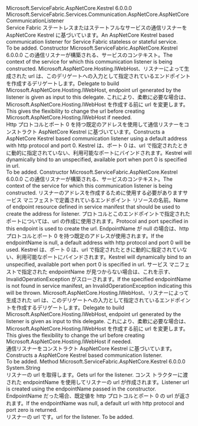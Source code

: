 <Type Name="KestrelCommunicationListener" FullName="Microsoft.ServiceFabric.Services.Communication.AspNetCore.KestrelCommunicationListener">
  <TypeSignature Language="C#" Value="public class KestrelCommunicationListener : Microsoft.ServiceFabric.Services.Communication.AspNetCore.AspNetCoreCommunicationListener" />
  <TypeSignature Language="ILAsm" Value=".class public auto ansi beforefieldinit KestrelCommunicationListener extends Microsoft.ServiceFabric.Services.Communication.AspNetCore.AspNetCoreCommunicationListener" />
  <TypeSignature Language="DocId" Value="T:Microsoft.ServiceFabric.Services.Communication.AspNetCore.KestrelCommunicationListener" />
  <TypeSignature Language="VB.NET" Value="Public Class KestrelCommunicationListener&#xA;Inherits AspNetCoreCommunicationListener" />
  <TypeSignature Language="F#" Value="type KestrelCommunicationListener = class&#xA;    inherit AspNetCoreCommunicationListener" />
  <AssemblyInfo>
    <AssemblyName>Microsoft.ServiceFabric.AspNetCore.Kestrel</AssemblyName>
    <AssemblyVersion>6.0.0.0</AssemblyVersion>
  </AssemblyInfo>
  <Base>
    <BaseTypeName>Microsoft.ServiceFabric.Services.Communication.AspNetCore.AspNetCoreCommunicationListener</BaseTypeName>
  </Base>
  <Interfaces />
  <Docs>
    <summary>
            <span data-ttu-id="a85f6-101">Service Fabric ステートレスまたはステートフルなサービスの通信リスナーを AspNetCore Kestrel に基づいています。</span><span class="sxs-lookup"><span data-stu-id="a85f6-101">An AspNetCore Kestrel based communication listener for Service Fabric stateless or stateful service.</span></span>
            </summary>
    <remarks>To be added.</remarks>
  </Docs>
  <Members>
    <Member MemberName=".ctor">
      <MemberSignature Language="C#" Value="public KestrelCommunicationListener (System.Fabric.ServiceContext serviceContext, Func&lt;string,Microsoft.ServiceFabric.Services.Communication.AspNetCore.AspNetCoreCommunicationListener,Microsoft.AspNetCore.Hosting.IWebHost&gt; build);" />
      <MemberSignature Language="ILAsm" Value=".method public hidebysig specialname rtspecialname instance void .ctor(class System.Fabric.ServiceContext serviceContext, class System.Func`3&lt;string, class Microsoft.ServiceFabric.Services.Communication.AspNetCore.AspNetCoreCommunicationListener, class Microsoft.AspNetCore.Hosting.IWebHost&gt; build) cil managed" />
      <MemberSignature Language="DocId" Value="M:Microsoft.ServiceFabric.Services.Communication.AspNetCore.KestrelCommunicationListener.#ctor(System.Fabric.ServiceContext,System.Func{System.String,Microsoft.ServiceFabric.Services.Communication.AspNetCore.AspNetCoreCommunicationListener,Microsoft.AspNetCore.Hosting.IWebHost})" />
      <MemberSignature Language="F#" Value="new Microsoft.ServiceFabric.Services.Communication.AspNetCore.KestrelCommunicationListener : System.Fabric.ServiceContext * Func&lt;string, Microsoft.ServiceFabric.Services.Communication.AspNetCore.AspNetCoreCommunicationListener, Microsoft.AspNetCore.Hosting.IWebHost&gt; -&gt; Microsoft.ServiceFabric.Services.Communication.AspNetCore.KestrelCommunicationListener" Usage="new Microsoft.ServiceFabric.Services.Communication.AspNetCore.KestrelCommunicationListener (serviceContext, build)" />
      <MemberType>Constructor</MemberType>
      <AssemblyInfo>
        <AssemblyName>Microsoft.ServiceFabric.AspNetCore.Kestrel</AssemblyName>
        <AssemblyVersion>6.0.0.0</AssemblyVersion>
      </AssemblyInfo>
      <Parameters>
        <Parameter Name="serviceContext" Type="System.Fabric.ServiceContext" />
        <Parameter Name="build" Type="System.Func&lt;System.String,Microsoft.ServiceFabric.Services.Communication.AspNetCore.AspNetCoreCommunicationListener,Microsoft.AspNetCore.Hosting.IWebHost&gt;" />
      </Parameters>
      <Docs>
        <param name="serviceContext"><span data-ttu-id="a85f6-102">この通信リスナーが構築される、サービスのコンテキスト。</span><span class="sxs-lookup"><span data-stu-id="a85f6-102">The context of the service for which this communication listener is being constructed.</span></span></param>
        <param name="build"><span data-ttu-id="a85f6-103">Microsoft.AspNetCore.Hosting.IWebHost、リスナーによって生成された url は、このデリゲートへの入力として指定されているエンドポイントを作成するデリゲートします。</span><span class="sxs-lookup"><span data-stu-id="a85f6-103">Delegate to build Microsoft.AspNetCore.Hosting.IWebHost, endpoint url generated by the listener is given as input to this delegate.</span></span>
            <span data-ttu-id="a85f6-104">これにより、柔軟に必要な場合は、Microsoft.AspNetCore.Hosting.IWebHost を作成する前に url を変更します。</span><span class="sxs-lookup"><span data-stu-id="a85f6-104">This gives the flexibility to change the url before creating Microsoft.AspNetCore.Hosting.IWebHost if needed.</span></span></param>
        <summary>
            <span data-ttu-id="a85f6-105">Http プロトコルとポート 0 を持つ既定のアドレスを使用して通信リスナーをコンストラクト AspNetCore Kestrel に基づいています。</span><span class="sxs-lookup"><span data-stu-id="a85f6-105">Constructs a AspNetCore Kestrel based communication listener using a default address with http protocol and port 0.</span></span>
            <span data-ttu-id="a85f6-106">Kestrel は、ポート 0 は、url で指定されたときに動的に指定されていない、利用可能なポートにバインドされます。</span><span class="sxs-lookup"><span data-stu-id="a85f6-106">Kestrel will dynamically bind to an unspecified, available port when port 0 is specified in url.</span></span>
            </summary>
        <remarks>To be added.</remarks>
      </Docs>
    </Member>
    <Member MemberName=".ctor">
      <MemberSignature Language="C#" Value="public KestrelCommunicationListener (System.Fabric.ServiceContext serviceContext, string endpointName, Func&lt;string,Microsoft.ServiceFabric.Services.Communication.AspNetCore.AspNetCoreCommunicationListener,Microsoft.AspNetCore.Hosting.IWebHost&gt; build);" />
      <MemberSignature Language="ILAsm" Value=".method public hidebysig specialname rtspecialname instance void .ctor(class System.Fabric.ServiceContext serviceContext, string endpointName, class System.Func`3&lt;string, class Microsoft.ServiceFabric.Services.Communication.AspNetCore.AspNetCoreCommunicationListener, class Microsoft.AspNetCore.Hosting.IWebHost&gt; build) cil managed" />
      <MemberSignature Language="DocId" Value="M:Microsoft.ServiceFabric.Services.Communication.AspNetCore.KestrelCommunicationListener.#ctor(System.Fabric.ServiceContext,System.String,System.Func{System.String,Microsoft.ServiceFabric.Services.Communication.AspNetCore.AspNetCoreCommunicationListener,Microsoft.AspNetCore.Hosting.IWebHost})" />
      <MemberSignature Language="F#" Value="new Microsoft.ServiceFabric.Services.Communication.AspNetCore.KestrelCommunicationListener : System.Fabric.ServiceContext * string * Func&lt;string, Microsoft.ServiceFabric.Services.Communication.AspNetCore.AspNetCoreCommunicationListener, Microsoft.AspNetCore.Hosting.IWebHost&gt; -&gt; Microsoft.ServiceFabric.Services.Communication.AspNetCore.KestrelCommunicationListener" Usage="new Microsoft.ServiceFabric.Services.Communication.AspNetCore.KestrelCommunicationListener (serviceContext, endpointName, build)" />
      <MemberType>Constructor</MemberType>
      <AssemblyInfo>
        <AssemblyName>Microsoft.ServiceFabric.AspNetCore.Kestrel</AssemblyName>
        <AssemblyVersion>6.0.0.0</AssemblyVersion>
      </AssemblyInfo>
      <Parameters>
        <Parameter Name="serviceContext" Type="System.Fabric.ServiceContext" />
        <Parameter Name="endpointName" Type="System.String" />
        <Parameter Name="build" Type="System.Func&lt;System.String,Microsoft.ServiceFabric.Services.Communication.AspNetCore.AspNetCoreCommunicationListener,Microsoft.AspNetCore.Hosting.IWebHost&gt;" />
      </Parameters>
      <Docs>
        <param name="serviceContext"><span data-ttu-id="a85f6-107">この通信リスナーが構築される、サービスのコンテキスト。</span><span class="sxs-lookup"><span data-stu-id="a85f6-107">The context of the service for which this communication listener is being constructed.</span></span></param>
        <param name="endpointName"><span data-ttu-id="a85f6-108">リスナーのアドレスを作成するために使用する必要がありますサービス マニフェストで定義されているエンドポイント リソースの名前。</span><span class="sxs-lookup"><span data-stu-id="a85f6-108">Name of endpoint resource defined in service manifest that should be used to create the address for listener.</span></span>
            <span data-ttu-id="a85f6-109">プロトコルとこのエンドポイントで指定されたポートについては、url の作成に使用されます。</span><span class="sxs-lookup"><span data-stu-id="a85f6-109">Protocol and port specified in this endpoint is used to create the url.</span></span>
            <span data-ttu-id="a85f6-110">EndpointName が null の場合は、http プロトコルとポート 0 を持つ既定のアドレスが使用されます。</span><span class="sxs-lookup"><span data-stu-id="a85f6-110">If the endpointName is null, a default address with http protocol and port 0 will be used.</span></span>
            <span data-ttu-id="a85f6-111">Kestrel は、ポート 0 は、url で指定されたときに動的に指定されていない、利用可能なポートにバインドされます。</span><span class="sxs-lookup"><span data-stu-id="a85f6-111">Kestrel will dynamically bind to an unspecified, available port when port 0 is specified in url.</span></span>
            <span data-ttu-id="a85f6-112">サービス マニフェストで指定された endpointName が見つからない場合は、これを示す、InvalidOperationException がスローされます。</span><span class="sxs-lookup"><span data-stu-id="a85f6-112">If the specified endpointName is not found in service manifest, an InvalidOperationException indicating this will be thrown.</span></span></param>
        <param name="build"><span data-ttu-id="a85f6-113">Microsoft.AspNetCore.Hosting.IWebHost、リスナーによって生成された url は、このデリゲートへの入力として指定されているエンドポイントを作成するデリゲートします。</span><span class="sxs-lookup"><span data-stu-id="a85f6-113">Delegate to build Microsoft.AspNetCore.Hosting.IWebHost, endpoint url generated by the listener is given as input to this delegate.</span></span>
            <span data-ttu-id="a85f6-114">これにより、柔軟に必要な場合は、Microsoft.AspNetCore.Hosting.IWebHost を作成する前に url を変更します。</span><span class="sxs-lookup"><span data-stu-id="a85f6-114">This gives the flexibility to change the url before creating Microsoft.AspNetCore.Hosting.IWebHost if needed.</span></span></param>
        <summary>
            <span data-ttu-id="a85f6-115">通信リスナーをコンストラクト AspNetCore Kestrel に基づいています。</span><span class="sxs-lookup"><span data-stu-id="a85f6-115">Constructs a AspNetCore Kestrel based communication listener.</span></span>
            </summary>
        <remarks>To be added.</remarks>
      </Docs>
    </Member>
    <Member MemberName="GetListenerUrl">
      <MemberSignature Language="C#" Value="protected override string GetListenerUrl ();" />
      <MemberSignature Language="ILAsm" Value=".method familyhidebysig virtual instance string GetListenerUrl() cil managed" />
      <MemberSignature Language="DocId" Value="M:Microsoft.ServiceFabric.Services.Communication.AspNetCore.KestrelCommunicationListener.GetListenerUrl" />
      <MemberSignature Language="VB.NET" Value="Protected Overrides Function GetListenerUrl () As String" />
      <MemberSignature Language="F#" Value="override this.GetListenerUrl : unit -&gt; string" Usage="kestrelCommunicationListener.GetListenerUrl " />
      <MemberType>Method</MemberType>
      <AssemblyInfo>
        <AssemblyName>Microsoft.ServiceFabric.AspNetCore.Kestrel</AssemblyName>
        <AssemblyVersion>6.0.0.0</AssemblyVersion>
      </AssemblyInfo>
      <ReturnValue>
        <ReturnType>System.String</ReturnType>
      </ReturnValue>
      <Parameters />
      <Docs>
        <summary>
            <span data-ttu-id="a85f6-116">リスナーの url を取得します。</span><span class="sxs-lookup"><span data-stu-id="a85f6-116">Gets url for the listener.</span></span> <span data-ttu-id="a85f6-117">コンス トラクターに渡された endpointName を使用してリスナーの url が作成されます。</span><span class="sxs-lookup"><span data-stu-id="a85f6-117">Listener url is created using the endpointName passed in the constructor.</span></span>
            <span data-ttu-id="a85f6-118">EndpointName だった場合、既定値を http プロトコルとポート 0 の url が返されます。</span><span class="sxs-lookup"><span data-stu-id="a85f6-118">If the endpointName was null, a default url with http protocol and port zero is returned.</span></span>
            </summary>
        <returns><span data-ttu-id="a85f6-119">リスナーの url です。</span><span class="sxs-lookup"><span data-stu-id="a85f6-119">url for the listener.</span></span></returns>
        <remarks>To be added.</remarks>
      </Docs>
    </Member>
  </Members>
</Type>